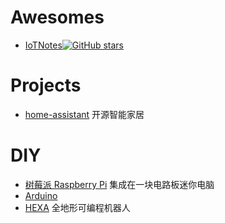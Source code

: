 
# Awesomes

- [IoTNotes](https://github.com/ideaTouch/IoTNotes)[![GitHub stars](https://img.shields.io/github/stars/ideaTouch/IoTNotes.svg?style=social&label=Star)](https://github.com/ideaTouch/IoTNotes)



# Projects

- [home-assistant](https://github.com/home-assistant/home-assistant) 开源智能家居


# DIY
- [树莓派 Raspberry Pi](https://www.raspberrypi.org)  集成在一块电路板迷你电脑
- [Arduino](https://www.arduino.cc)
- [HEXA](https://vincross.com/cn/)  全地形可编程机器人
